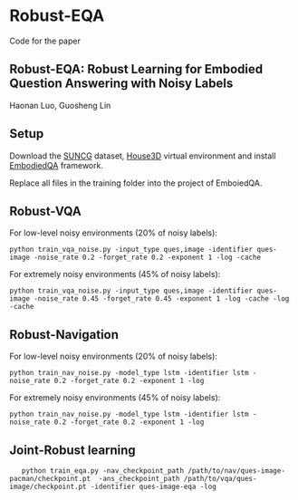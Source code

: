 Robust-EQA
======

Code for the paper

Robust-EQA: Robust Learning for Embodied Question Answering with Noisy Labels
---------
Haonan Luo, Guosheng Lin


Setup
-----

Download the [SUNCG](https://github.com/facebookresearch/House3D/blob/master/INSTRUCTION.md#usage-instructions) dataset, [House3D](https://github.com/abhshkdz/House3D/tree/master/renderer#rendering-code-of-house3d) virtual environment and install [EmbodiedQA](https://github.com/facebookresearch/EmbodiedQA/blob/master/README.md) framework.

Replace all files in the training folder into the project of EmboiedQA.

Robust-VQA
----

For low-level noisy environments (20\% of noisy labels):

`python train_vqa_noise.py -input_type ques,image -identifier ques-image -noise_rate 0.2 -forget_rate 0.2 -exponent 1 -log -cache`

For extremely noisy environments (45\% of noisy labels):

`python train_vqa_noise.py -input_type ques,image -identifier ques-image -noise_rate 0.45 -forget_rate 0.45 -exponent 1 -log -cache -log -cache` 

Robust-Navigation
----

For low-level noisy environments (20\% of noisy labels):

`python train_nav_noise.py -model_type lstm -identifier lstm -noise_rate 0.2 -forget_rate 0.2 -exponent 1 -log`

For extremely noisy environments (45\% of noisy labels):

`python train_nav_noise.py -model_type lstm -identifier lstm -noise_rate 0.2 -forget_rate 0.2 -exponent 1 -log`

Joint-Robust learning
---

`   python train_eqa.py -nav_checkpoint_path /path/to/nav/ques-image-pacman/checkpoint.pt 
    -ans_checkpoint_path /path/to/vqa/ques-image/checkpoint.pt -identifier ques-image-eqa -log`


